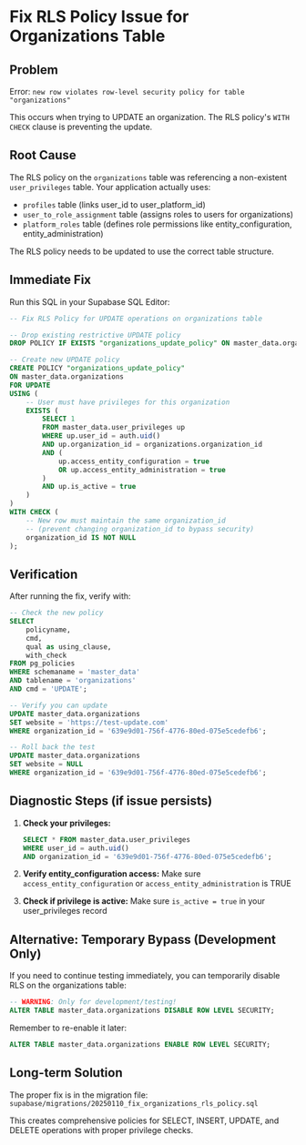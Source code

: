 # Fix RLS Policy Issue for Organizations Table

## Problem
Error: `new row violates row-level security policy for table "organizations"`

This occurs when trying to UPDATE an organization. The RLS policy's `WITH CHECK` clause is preventing the update.

## Root Cause
The RLS policy on the `organizations` table was referencing a non-existent `user_privileges` table. Your application actually uses:
- `profiles` table (links user_id to user_platform_id)
- `user_to_role_assignment` table (assigns roles to users for organizations)
- `platform_roles` table (defines role permissions like entity_configuration, entity_administration)

The RLS policy needs to be updated to use the correct table structure.

## Immediate Fix

Run this SQL in your Supabase SQL Editor:

```sql
-- Fix RLS Policy for UPDATE operations on organizations table

-- Drop existing restrictive UPDATE policy
DROP POLICY IF EXISTS "organizations_update_policy" ON master_data.organizations;

-- Create new UPDATE policy
CREATE POLICY "organizations_update_policy" 
ON master_data.organizations
FOR UPDATE
USING (
    -- User must have privileges for this organization
    EXISTS (
        SELECT 1 
        FROM master_data.user_privileges up
        WHERE up.user_id = auth.uid()
        AND up.organization_id = organizations.organization_id
        AND (
            up.access_entity_configuration = true 
            OR up.access_entity_administration = true
        )
        AND up.is_active = true
    )
)
WITH CHECK (
    -- New row must maintain the same organization_id
    -- (prevent changing organization_id to bypass security)
    organization_id IS NOT NULL
);
```

## Verification

After running the fix, verify with:

```sql
-- Check the new policy
SELECT 
    policyname, 
    cmd,
    qual as using_clause,
    with_check
FROM pg_policies 
WHERE schemaname = 'master_data' 
AND tablename = 'organizations'
AND cmd = 'UPDATE';

-- Verify you can update
UPDATE master_data.organizations
SET website = 'https://test-update.com'
WHERE organization_id = '639e9d01-756f-4776-80ed-075e5cedefb6';

-- Roll back the test
UPDATE master_data.organizations
SET website = NULL
WHERE organization_id = '639e9d01-756f-4776-80ed-075e5cedefb6';
```

## Diagnostic Steps (if issue persists)

1. **Check your privileges:**
   ```sql
   SELECT * FROM master_data.user_privileges 
   WHERE user_id = auth.uid()
   AND organization_id = '639e9d01-756f-4776-80ed-075e5cedefb6';
   ```

2. **Verify entity_configuration access:**
   Make sure `access_entity_configuration` or `access_entity_administration` is TRUE

3. **Check if privilege is active:**
   Make sure `is_active = true` in your user_privileges record

## Alternative: Temporary Bypass (Development Only)

If you need to continue testing immediately, you can temporarily disable RLS on the organizations table:

```sql
-- WARNING: Only for development/testing!
ALTER TABLE master_data.organizations DISABLE ROW LEVEL SECURITY;
```

Remember to re-enable it later:

```sql
ALTER TABLE master_data.organizations ENABLE ROW LEVEL SECURITY;
```

## Long-term Solution

The proper fix is in the migration file: `supabase/migrations/20250110_fix_organizations_rls_policy.sql`

This creates comprehensive policies for SELECT, INSERT, UPDATE, and DELETE operations with proper privilege checks.
